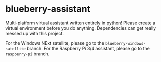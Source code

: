 # blueberry-assistant
Multi-platform virtual assistant written entirely in python!
Please create a virtual environment before you do anything. Dependencies can get really messed up with this project.

For the Windows NExt satellite, please go to the ```blueberry-windows-satellite``` branch.
For the Raspberry Pi 3/4 assistant, please go to the ```raspberry-pi``` branch.
